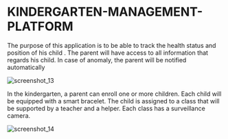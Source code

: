 # KINDERGARTEN-MANAGEMENT-PLATFORM

The purpose of this application is to be able to track the health status and position of his child .
The parent will have access to all information that regards his child. In case of anomaly, the parent will be notified automatically


![screenshot_13](https://user-images.githubusercontent.com/31218608/35302336-f87992ea-0085-11e8-8cf7-e8046587be99.png)




In the kindergarten, a parent can enroll one or more children. Each child will be equipped with a smart bracelet. The child is assigned to a class that will be supported by a teacher and a helper. Each class has a surveillance camera.



![screenshot_14](https://user-images.githubusercontent.com/31218608/35302353-04f9274c-0086-11e8-8a11-8467bc37a26c.png)

